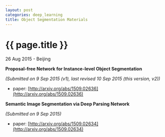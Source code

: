 ```yaml
---
layout: post
categories: deep_learning
title: Object Segmentation Materials
---
```


{{ page.title }}
================

<p class="meta">26 Aug 2015 - Beijing</p>

**Proposal-free Network for Instance-level Object Segmentation**

*(Submitted on 9 Sep 2015 (v1), last revised 10 Sep 2015 (this version, v2))*

- paper: [http://arxiv.org/abs/1509.02636](http://arxiv.org/abs/1509.02636)

**Semantic Image Segmentation via Deep Parsing Network**

*(Submitted on 9 Sep 2015)*

- paper: [http://arxiv.org/abs/1509.02634](http://arxiv.org/abs/1509.02634)
